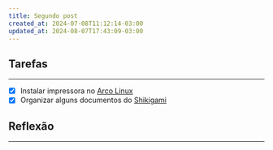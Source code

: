 ```yaml
---
title: Segundo post
created_at: 2024-07-08T11:12:14-03:00
updated_at: 2024-08-07T17:43:09-03:00
---
```

## Tarefas
---
- [X] Instalar impressora no [Arco Linux](../../../api/sementes/2024/07/07/2024-07-07-Arco_Linux.md)
- [x] Organizar alguns documentos do [Shikigami](../../../api/sementes/2024/07/07/2024-06-30-Shikigami.md)

##  Reflexão
---
